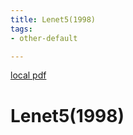 ```yaml
---
title: Lenet5(1998)
tags:
- other-default

---
```


[local pdf](../../../pdfs/1998-LeNet5.pdf)

# Lenet5(1998)

